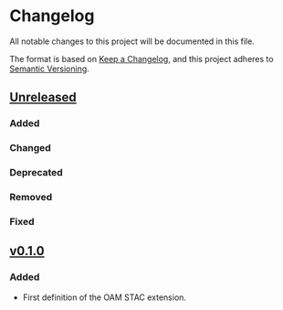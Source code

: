 # Changelog

All notable changes to this project will be documented in this file.

The format is based on [Keep a Changelog](https://keepachangelog.com/en/1.0.0/),
and this project adheres to [Semantic Versioning](https://semver.org/spec/v2.0.0.html).

## [Unreleased]

### Added

### Changed

### Deprecated

### Removed

### Fixed

## [v0.1.0]

### Added

- First definition of the OAM STAC extension.

[Unreleased]: https://github.com/hotosm/stactools-hotosm/compare/v0.1.0...HEAD
[v0.1.0]: https://github.com/hotosm/stactools-hotosm/
